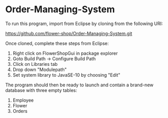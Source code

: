 # Order-Managing-System
To run this program, import from Eclipse by cloning from the following URI:

https://github.com/flower-shop/Order-Managing-System.git


Once cloned, complete these steps from Eclipse:

1. Right click on FlowerShopGui in package explorer
2. Goto Build Path -> Configure Build Path 
3. Click on Libraries tab
4. Drop down "Modulepath" 
5. Set system library to JavaSE-10 by choosing "Edit"


The program should then be ready to launch and contain a brand-new database with three empty tables: 

1. Employee
2. Flower
3. Orders
